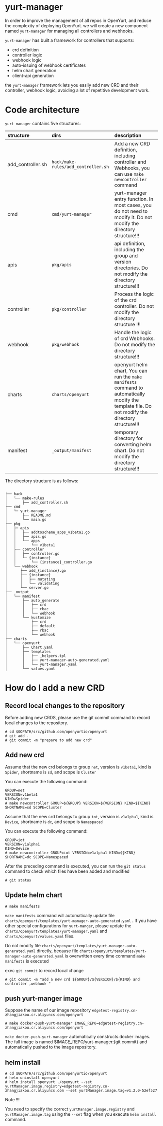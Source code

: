 # yurt-manager

In order to improve the management of all repos in OpenYurt, and reduce the complexity of deploying OpenYurt. we will create a new component named `yurt-manager` for managing all controllers and webhooks. 

`yurt-manager` has built a framework for controllers that supports: 
- crd definition
- controller logic 
- webhook logic 
- auto-issuing of webhook certificates
- helm chart generation
- client-api generation

the `yurt-manager` framework lets you easily add new CRD and their controller, webhook logic, avoiding a lot of repetitive development work. 

# Code architecture

`yurt-manager` contains five structures: 

| structure         | dirs                                | description                                                                                                                                       |
|:------------------|:------------------------------------|:--------------------------------------------------------------------------------------------------------------------------------------------------|
| add_controller.sh | `hack/make-rules/add_controller.sh` | Add a new CRD definition, including controller and Webhooks, you can use `make newcontroller` command                                             |
| cmd               | `cmd/yurt-manager`                  | yurt-manager entry function. In most cases, you do not need to modify it. Do not modify the directory structure!!!                                |
| apis              | `pkg/apis`                          | api definition, including the group and version directories. Do not modify the directory structure!!!                                             |
| controller        | `pkg/controller`                    | Process the logic of the crd controller. Do not modify the directory structure !!!                                                                |
| webhook           | `pkg/webhook`                       | Handle the logic of crd Webhooks. Do not modify the directory structure!!!                                                                        |
| charts            | `charts/openyurt`                   | openyurt helm chart, You can run the `make manifests` command to automatically modify the template file. Do not modify the directory structure!!! |
| manifest          | `_output/manifest`                 | temporary directory for converting helm chart. Do not modify the directory structure!!!                                                           |


The directory structure is as follows:

```text

├── hack
│   └── make-rules
│       ├── add_controller.sh
├── cmd
│   └─ yurt-manager
│       ├── README.md
│       └── main.go
├── pkg
│   ├─ apis
│   │   ├── addtoscheme_apps_v1beta1.go
│   │   ├── apis.go
│   │   └── apps
│   │       └── v1beta1
│   ├── controller
│   │   ├── controller.go
│   │   └─ {instance} 
│   │       └── {instance}_controller.go
│   └── webhook
│      ├── add_{instance}.go
│      ├── {instance} 
│      │   ├── mutating
│      │   └── validating
│      └── server.go
├── _output
│   └── manifest
│       ├── auto_generate
│       │   ├── crd
│       │   ├── rbac
│       │   └── webhook
│       └── kustomize
│           ├── crd
│           ├── default
│           ├── rbac
│           └── webhook
├── charts
│   └── openyurt
│       ├── Chart.yaml
│       ├── templates
│       │   ├── _helpers.tpl
│       │   ├── yurt-manager-auto-generated.yaml
│       │   └── yurt-manager.yaml
│       └── values.yaml

```

# How do I add a new CRD

## Record local changes to the repository

Before adding new CRDS, please use the git commit command to record local changes to the repository.

```shell
# cd $GOPATH/src/github.com/openyurtio/openyurt
# git add .
# git commit -m "prepare to add new crd"
```

## Add new crd

Assume that the new crd belongs to group `net`, version is `v1beta1`, kind is `Spider`, shortname is `sd`, and scope is `Cluster`

You can execute the following command:
``` shell
GROUP=net
VERSION=v1beta1
KIND=Spider
# make newcontroller GROUP=${GROUP} VERSION=${VERSION} KIND=${KIND} SHORTNAME=sd SCOPE=Cluster
```

Assume that the new crd belongs to group `iot`, version is `v1alpha1`, kind is `Device`, shortname is `dc`, and scope is `Namespaced`

You can execute the following command:
``` shell
GROUP=iot
VERSION=v1alpha1
KIND=Device
# make newcontroller GROUP=iot VERSION=v1alpha1 KIND=${KIND} SHORTNAME=dc SCOPE=Namespaced
```

After the preceding command is executed, you can run the `git status` command to check which files have been added and modified

```shell
# git status
```

## Update helm chart

```shell
# make manifests
```

`make manifests` command will automatically update file `charts/openyurt/templates/yurt-manager-auto-generated.yaml` . If you have other special configurations for `yurt-manger`, please update the `charts/openyurt/templates/yurt-manager.yaml` and `charts/openyurt/values.yaml` files.


Do not modify file `charts/openyurt/templates/yurt-manager-auto-generated.yaml` directly, because file `charts/openyurt/templates/yurt-manager-auto-generated.yaml` is overwritten every time command `make manifests` is executed

exec `git commit` to record local change

```shell
# git commit -m "add a new crd ${GROUP}/${VERSION}/${KIND} and controller ,webhook "
```
## push yurt-manger image

Suppose the name of our image repository `edgetest-registry.cn-zhangjiakou.cr.aliyuncs.com/openyurt`

```shell
# make docker-push-yurt-manager IMAGE_REPO=edgetest-registry.cn-zhangjiakou.cr.aliyuncs.com/openyurt
```

`make docker-push-yurt-manager` automatically constructs docker images. The full image is named $IMAGE_REPO/yurt-manager:{git commit} and automatically pushed to the image repository.

## helm install

```shell
# cd $GOPATH/src/github.com/openyurtio/openyurt
# helm uninstall openyurt 
# helm install openyurt ./openyurt --set yurtManager.image.registry=edgetest-registry.cn-zhangjiakou.cr.aliyuncs.com --set yurtManager.image.tag=v1.2.0-52ef527
```

Note !!!

You need to specify the correct `yurtManager.image.registry` and `yurtManager.image.tag` using the `--set` flag  when you execute `helm install` command.






